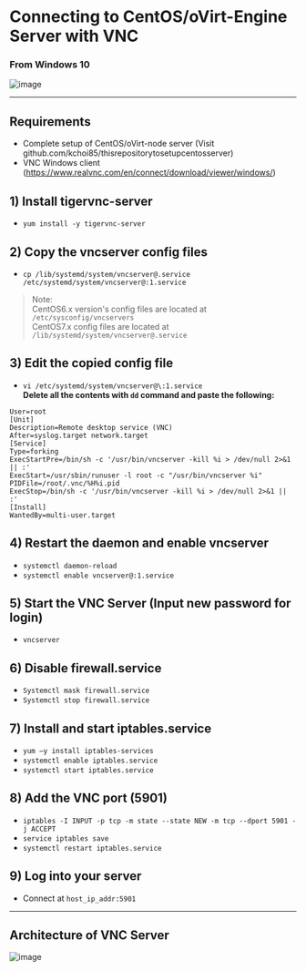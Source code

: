 # Connecting to CentOS/oVirt-Engine Server with VNC
### From Windows 10
![image](https://user-images.githubusercontent.com/52897657/82738442-95180c80-9d05-11ea-85f4-7d89f0333a4b.png) 

---

## Requirements
- Complete setup of CentOS/oVirt-node server (Visit github.com/kchoi85/thisrepositorytosetupcentosserver)  
- VNC Windows client (https://www.realvnc.com/en/connect/download/viewer/windows/)  

## 1) Install tigervnc-server
- `yum install -y tigervnc-server`

## 2) Copy the vncserver config files
- `cp /lib/systemd/system/vncserver@.service /etc/systemd/system/vncserver@:1.service`
> Note:  
> CentOS6.x version's config files are located at `/etc/sysconfig/vncservers`  
> CentOS7.x config files are located at `/lib/systemd/system/vncserver@.service`  

## 3) Edit the copied config file
- `vi /etc/systemd/system/vncserver@\:1.service`  
**Delete all the contents with `dd` command and paste the following:**  
```shell
User=root  
[Unit]    
Description=Remote desktop service (VNC)  
After=syslog.target network.target  
[Service]  
Type=forking  
ExecStartPre=/bin/sh -c '/usr/bin/vncserver -kill %i > /dev/null 2>&1 || :'  
ExecStart=/usr/sbin/runuser -l root -c "/usr/bin/vncserver %i"  
PIDFile=/root/.vnc/%H%i.pid  
ExecStop=/bin/sh -c '/usr/bin/vncserver -kill %i > /dev/null 2>&1 || :'  
[Install]  
WantedBy=multi-user.target
```

## 4) Restart the daemon and enable vncserver
- `systemctl daemon-reload`  
- `systemctl enable vncserver@:1.service`

## 5) Start the VNC Server (Input new password for login)
- `vncserver`

## 6) Disable firewall.service
- `Systemctl mask firewall.service`
- `Systemctl stop firewall.service`

## 7) Install and start iptables.service
- `yum –y install iptables-services`
- `systemctl enable iptables.service`
- `systemctl start iptables.service`

## 8) Add the VNC port (5901)
- `iptables -I INPUT -p tcp -m state --state NEW -m tcp --dport 5901 -j ACCEPT`
- `service iptables save`
- `systemctl restart iptables.service `

## 9) Log into your server 
- Connect at `host_ip_addr:5901`

---

## Architecture of VNC Server
![image](https://user-images.githubusercontent.com/52897657/82737864-d27a9b00-9d01-11ea-8582-e690c13fcc57.png) 
